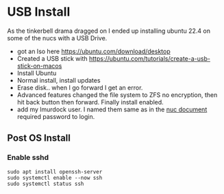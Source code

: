 # USB Install

As the tinkerbell drama dragged on I ended up installing ubuntu 22.4 on some of the nucs with a USB Drive. 

 * got an Iso here https://ubuntu.com/download/desktop
 * Created a USB stick with https://ubuntu.com/tutorials/create-a-usb-stick-on-macos
 * Install Ubuntu
 * Normal install, install updates
 * Erase disk.. when I go forward I get an error. 
 * Advanced features changed the file system to ZFS no encryption, then hit back button then forward.  Finally install enabled. 
 * add my lmurdock user.  I named them same as in the [nuc document](nuc.md) required password to login. 



## Post OS Install

### Enable sshd 

    sudo apt install openssh-server
    sudo systemctl enable --now ssh
    sudo systemctl status ssh